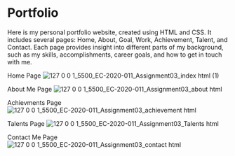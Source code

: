 # Portfolio
Here is my personal portfolio website, created using HTML and CSS. It includes several pages: Home, About, Goal, Work, Achievement, Talent, and Contact. Each page provides insight into different parts of my background, such as my skills, accomplishments, career goals, and how to get in touch with me.

Home Page
![127 0 0 1_5500_EC-2020-011_Assignment03_index html (1)](https://github.com/user-attachments/assets/f2271b03-ccdb-45f5-aa48-3968320c3e51)

About Me Page
![127 0 0 1_5500_EC-2020-011_Assignment03_about html](https://github.com/user-attachments/assets/f5972aa8-abc0-4655-867f-ff253d945685)

Achievments Page
![127 0 0 1_5500_EC-2020-011_Assignment03_achievement html](https://github.com/user-attachments/assets/9e4da38c-42eb-44b2-af2e-eebc44071f6b)

Talents Page
![127 0 0 1_5500_EC-2020-011_Assignment03_Talents html](https://github.com/user-attachments/assets/9aeb72a9-58a2-4c3e-a6f1-683b066ed9cb)

Contact Me Page
![127 0 0 1_5500_EC-2020-011_Assignment03_contact html](https://github.com/user-attachments/assets/45a9782b-d153-4797-bde0-ca7eabe3db82)
